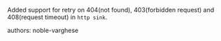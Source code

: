 Added support for retry on 404(not found), 403(forbidden request) and 408(request timeout) in `http sink`.

authors: noble-varghese